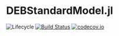 # DEBStandardModel.jl

![Lifecycle](https://img.shields.io/badge/lifecycle-experimental-orange.svg)<!--
![Lifecycle](https://img.shields.io/badge/lifecycle-maturing-blue.svg)
![Lifecycle](https://img.shields.io/badge/lifecycle-stable-green.svg)
![Lifecycle](https://img.shields.io/badge/lifecycle-retired-orange.svg)
![Lifecycle](https://img.shields.io/badge/lifecycle-archived-red.svg)
![Lifecycle](https://img.shields.io/badge/lifecycle-dormant-blue.svg) -->
[![Build Status](https://travis-ci.com/HenriLaurie/DEBStandardModel.jl.svg?branch=master)](https://travis-ci.com/HenriLaurie/DEBStandardModel.jl)
[![codecov.io](http://codecov.io/github/HenriLaurie/DEBStandardModel.jl/coverage.svg?branch=master)](http://codecov.io/github/HenriLaurie/DEBStandardModel.jl?branch=master)
<!--
[![Documentation](https://img.shields.io/badge/docs-stable-blue.svg)](https://HenriLaurie.github.io/DEBStandardModel.jl/stable)
[![Documentation](https://img.shields.io/badge/docs-master-blue.svg)](https://HenriLaurie.github.io/DEBStandardModel.jl/dev)
-->
